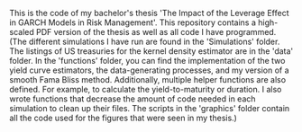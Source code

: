 This is the code of my bachelor's thesis 'The Impact of the Leverage Effect in GARCH Models in Risk Management'.
This repository contains a high-scaled PDF version of the thesis as well as all code I have programmed. (The different simulations I have run are found in the 'Simulations' folder. The listings of US treasuries for the kernel density estimator are in the 'data' folder. In the 'functions' folder, you can find the implementation of the two yield curve estimators, the data-generating processes, and my version of a smooth Fama Bliss method. Additionally, multiple helper functions are also defined. For example, to calculate the yield-to-maturity or duration. I also wrote functions that decrease the amount of code needed in each simulation to clean up their files. The scripts in the 'graphics' folder contain all the code used for the figures that were seen in my thesis.)
